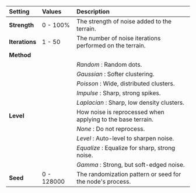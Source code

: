 | Setting        | Values     | Description                                                 |
| :------------- | :--------- | :---------------------------------------------------------- |
| **Strength**   | 0 - 100%   | The strength of noise added to the terrain.                 |
| **Iterations** | 1 - 50     | The number of noise iterations performed on the terrain.    |
| **Method**     |            |
|                |            | *Random* : Random dots.                                     |
|                |            | *Gaussian* : Softer clustering.                             |
|                |            | *Poisson* : Wide, distributed clusters.                     |
|                |            | *Impulse* : Sharp, strong spikes.                           |
|                |            | *Laplacian* : Sharp, low density clusters.                  |
| **Level**      |            | How noise is reprocessed when applying to the base terrain. |
|                |            | *None* : Do not reprocess.                                  |
|                |            | *Level* : Auto-level to sharpen noise.                      |
|                |            | *Equalize* : Equalize for sharp, strong noise.              |
|                |            | *Gamma* : Strong, but soft-edged noise.                     |
| **Seed**       | 0 - 128000 | The randomization pattern or seed for the node's process.   |





<!--examples-->
